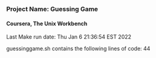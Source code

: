 <h3>Project Name: Guessing Game </h3>
<h4>Coursera, The Unix Workbench</h4>

Last Make run date:
Thu Jan  6 21:36:54 EST 2022

guessinggame.sh contains the following lines of code:
44
